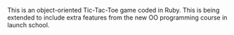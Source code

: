 This is an object-oriented Tic-Tac-Toe game coded in Ruby.
This is being extended to include extra features from the new OO programming
course in launch school.
